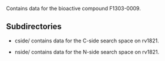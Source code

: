 Contains data for the bioactive compound F1303-0009.

## Subdirectories

- cside/ contains data for the C-side search space on rv1821.

- nside/ contains data for the N-side search space on rv1821.

